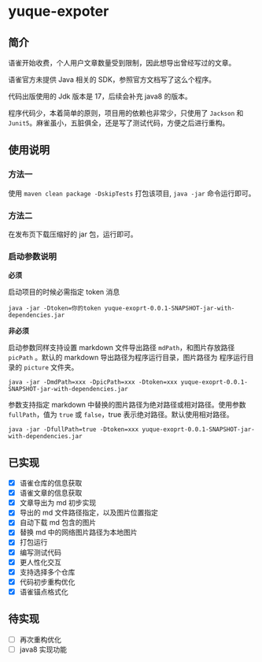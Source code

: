 # yuque-expoter

## 简介

语雀开始收费，个人用户文章数量受到限制，因此想导出曾经写过的文章。

语雀官方未提供 Java 相关的 SDK，参照官方文档写了这么个程序。

代码出版使用的 Jdk 版本是 17，后续会补充 java8 的版本。

程序代码少，本着简单的原则，项目用的依赖也非常少，只使用了 `Jackson` 和 `Junit5`。麻雀虽小，五脏俱全，还是写了测试代码，方便之后进行重构。

## 使用说明

### 方法一

使用 `maven clean package -DskipTests` 打包该项目, `java -jar` 命令运行即可。

### 方法二

在发布页下载压缩好的 jar 包，运行即可。

### 启动参数说明

**必须**

启动项目的时候必需指定 token 消息

```shell
java -jar -Dtoken=你的token yuque-exoprt-0.0.1-SNAPSHOT-jar-with-dependencies.jar
```

**非必须**

启动参数同样支持设置 markdown 文件导出路径 `mdPath`，和图片存放路径 `picPath` 。默认的 markdown 导出路径为程序运行目录，图片路径为
程序运行目录的 `picture` 文件夹。

```shell
java -jar -DmdPath=xxx -DpicPath=xxx -Dtoken=xxx yuque-exoprt-0.0.1-SNAPSHOT-jar-with-dependencies.jar
```

参数支持指定 markdown 中替换的图片路径为绝对路径或相对路径。使用参数 `fullPath`，值为 `true` 或 `false`，true
表示绝对路径。默认使用相对路径。

```shell
java -jar -DfullPath=true -Dtoken=xxx yuque-exoprt-0.0.1-SNAPSHOT-jar-with-dependencies.jar
```

## 已实现

- [x] 语雀仓库的信息获取
- [x] 语雀文章的信息获取
- [x] 文章导出为 md 初步实现
- [x] 导出的 md 文件路径指定，以及图片位置指定
- [x] 自动下载 md 包含的图片
- [x] 替换 md 中的网络图片路径为本地图片
- [x] 打包运行
- [x] 编写测试代码
- [x] 更人性化交互
- [x] 支持选择多个仓库
- [x] 代码初步重构优化
- [x] 语雀锚点格式化

## 待实现

- [ ] 再次重构优化
- [ ] java8 实现功能
